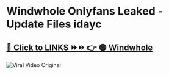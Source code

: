 
 # Windwhole Onlyfans Leaked - Update Files idayc

## <h2><a href="https://clipsfans.com/Windwhole&ref=git">🔗 Click to LINKS ⏩⏩ 👉 🟢 Windwhole </a></h2>

<a href="https://clipsfans.com/Windwhole&ref=git" rel="nofollow" data-target="animated-image.originalLink"><img src="https://i.ibb.co.com/xMMVF88/686577567.gif" alt="Viral Video Original" style="max-width: 100%; display: inline-block;" data-target="animated-image.originalImage"></a>

